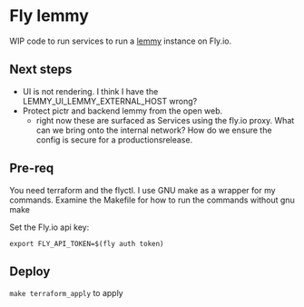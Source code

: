 # Fly lemmy

WIP code to run services to run a [lemmy](https://github.com/LemmyNet/lemmy) instance on Fly.io. 

## Next steps

- UI is not rendering. I think I have the LEMMY_UI_LEMMY_EXTERNAL_HOST wrong? 
- Protect pictr and backend lemmy from the open web. 
  - right now these are surfaced as Services using the fly.io proxy. What can we bring onto the internal network? How do we ensure the config is secure for a productionsrelease.

## Pre-req

You need terraform and the flyctl. I use GNU make as a wrapper for my commands. Examine the Makefile for how to run the commands without gnu make

Set the Fly.io api key:

```
export FLY_API_TOKEN=$(fly auth token)
```


## Deploy

`make terraform_apply` to apply

